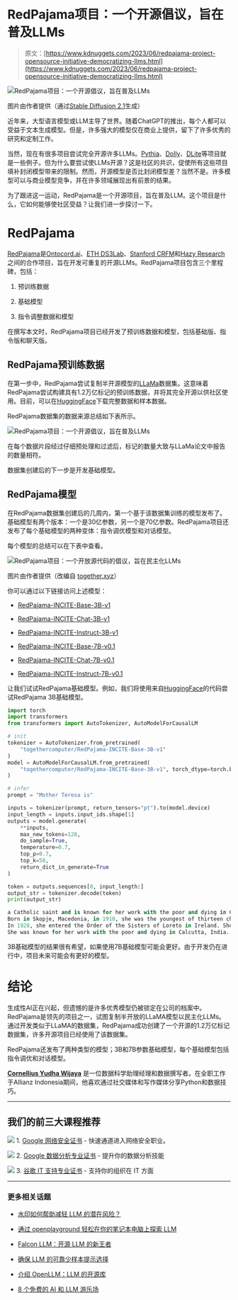 # RedPajama项目：一个开源倡议，旨在普及LLMs

> 原文：[https://www.kdnuggets.com/2023/06/redpajama-project-opensource-initiative-democratizing-llms.html](https://www.kdnuggets.com/2023/06/redpajama-project-opensource-initiative-democratizing-llms.html)

![RedPajama项目：一个开源倡议，旨在普及LLMs](../Images/5d082ed99816c02306cba227165e9598.png)

图片由作者提供（通过[Stable Diffusion 2.1](https://huggingface.co/stabilityai/stable-diffusion-2-1)生成）

近年来，大型语言模型或LLM主导了世界。随着ChatGPT的推出，每个人都可以受益于文本生成模型。但是，许多强大的模型仅在商业上提供，留下了许多优秀的研究和定制工作。

当然，现在有很多项目尝试完全开源许多LLMs。[Pythia](https://github.com/EleutherAI/pythia)、[Dolly](https://github.com/databrickslabs/dolly)、[DLite](https://huggingface.co/aisquared/dlite-v2-1_5b)等项目就是一些例子。但为什么要尝试使LLMs开源？这是社区的共识，促使所有这些项目填补封闭模型带来的限制。然而，开源模型是否比封闭模型差？当然不是。许多模型可以与商业模型竞争，并在许多领域展现出有前景的结果。

为了跟进这一运动，RedPajama是一个开源项目，旨在普及LLM。这个项目是什么，它如何能够使社区受益？让我们进一步探讨一下。

# RedPajama

[RedPajama](https://github.com/togethercomputer/RedPajama-Data)是[Ontocord.ai](https://www.ontocord.ai/)、[ETH DS3Lab](https://ds3lab.inf.ethz.ch/)、[Stanford CRFM](https://crfm.stanford.edu/)和[Hazy Research](https://hazyresearch.stanford.edu/)之间的合作项目，旨在开发可重复的开源LLMs。RedPajama项目包含三个里程碑，包括：

1.  预训练数据

1.  基础模型

1.  指令调整数据和模型

在撰写本文时，RedPajama项目已经开发了预训练数据和模型，包括基础版、指令版和聊天版。

## RedPajama预训练数据

在第一步中，RedPajama尝试复制半开源模型的[LLaMa](https://arxiv.org/abs/2302.13971)数据集。这意味着RedPajama尝试构建具有1.2万亿标记的预训练数据，并将其完全开源以供社区使用。目前，可以在[HuggingFace](https://huggingface.co/datasets/togethercomputer/RedPajama-Data-1T)下载完整数据和样本数据。

RedPajama数据集的数据来源总结如下表所示。

![RedPajama项目：一个开源倡议，旨在普及LLMs](../Images/bdb1b7145b1d25649e2386a7b59546cd.png)

在每个数据片段经过仔细预处理和过滤后，标记的数量大致与LLaMa论文中报告的数量相符。

数据集创建后的下一步是开发基础模型。

## RedPajama模型

在RedPajama数据集创建后的几周内，第一个基于该数据集训练的模型发布了。基础模型有两个版本：一个是30亿参数，另一个是70亿参数。RedPajama项目还发布了每个基础模型的两种变体：指令调优模型和对话模型。

每个模型的总结可以在下表中查看。

![RedPajama项目：一个开放源代码的倡议，旨在民主化LLMs](../Images/5f68338f56df1e5603ee24e0c53f30c4.png)

图片由作者提供（改编自 [together.xyz](https://www.together.xyz/blog/redpajama-models-v1)）

你可以通过以下链接访问上述模型：

+   [RedPajama-INCITE-Base-3B-v1](https://huggingface.co/togethercomputer/RedPajama-INCITE-Base-3B-v1)

+   [RedPajama-INCITE-Chat-3B-v1](https://huggingface.co/togethercomputer/RedPajama-INCITE-Chat-3B-v1)

+   [RedPajama-INCITE-Instruct-3B-v1](https://huggingface.co/togethercomputer/RedPajama-INCITE-Instruct-3B-v1)

+   [RedPajama-INCITE-Base-7B-v0.1](https://huggingface.co/togethercomputer/RedPajama-INCITE-Base-7B-v0.1)

+   [RedPajama-INCITE-Chat-7B-v0.1](https://huggingface.co/togethercomputer/RedPajama-INCITE-Chat-7B-v0.1)

+   [RedPajama-INCITE-Instruct-7B-v0.1](https://huggingface.co/togethercomputer/RedPajama-INCITE-Instruct-7B-v0.1)

让我们试试RedPajama基础模型。例如，我们将使用来自[HuggingFace](https://huggingface.co/togethercomputer/RedPajama-INCITE-Base-3B-v1)的代码尝试RedPajama 3B基础模型。

```py
import torch
import transformers
from transformers import AutoTokenizer, AutoModelForCausalLM

# init
tokenizer = AutoTokenizer.from_pretrained(
    "togethercomputer/RedPajama-INCITE-Base-3B-v1"
)
model = AutoModelForCausalLM.from_pretrained(
    "togethercomputer/RedPajama-INCITE-Base-3B-v1", torch_dtype=torch.bfloat16
)

# infer
prompt = "Mother Teresa is"

inputs = tokenizer(prompt, return_tensors="pt").to(model.device)
input_length = inputs.input_ids.shape[1]
outputs = model.generate(
    **inputs,
    max_new_tokens=128,
    do_sample=True,
    temperature=0.7,
    top_p=0.7,
    top_k=50,
    return_dict_in_generate=True
)

token = outputs.sequences[0, input_length:]
output_str = tokenizer.decode(token)
print(output_str)
```

```py
a Catholic saint and is known for her work with the poor and dying in Calcutta, India.
Born in Skopje, Macedonia, in 1910, she was the youngest of thirteen children. Her parents died when she was only eight years old, and she was raised by her older brother, who was a priest.
In 1928, she entered the Order of the Sisters of Loreto in Ireland. She became a teacher and then a nun, and she devoted herself to caring for the poor and sick.
She was known for her work with the poor and dying in Calcutta, India.
```

3B基础模型的结果很有希望，如果使用7B基础模型可能会更好。由于开发仍在进行中，项目未来可能会有更好的模型。

# 结论

生成性AI正在兴起，但遗憾的是许多优秀模型仍被锁定在公司的档案中。RedPajama是领先的项目之一，试图复制半开放的LLaMA模型以民主化LLMs。通过开发类似于LLaMA的数据集，RedPajama成功创建了一个开源的1.2万亿标记数据集，许多开源项目已经使用了该数据集。

RedPajama还发布了两种类型的模型；3B和7B参数基础模型，每个基础模型包括指令调优和对话模型。

**[Cornellius Yudha Wijaya](https://www.linkedin.com/in/cornellius-yudha-wijaya/)** 是一位数据科学助理经理和数据撰写者。在全职工作于Allianz Indonesia期间，他喜欢通过社交媒体和写作媒体分享Python和数据技巧。

* * *

## 我们的前三大课程推荐

![](../Images/0244c01ba9267c002ef39d4907e0b8fb.png) 1\. [Google 网络安全证书](https://www.kdnuggets.com/google-cybersecurity) - 快速通道进入网络安全职业。

![](../Images/e225c49c3c91745821c8c0368bf04711.png) 2\. [Google 数据分析专业证书](https://www.kdnuggets.com/google-data-analytics) - 提升你的数据分析技能

![](../Images/0244c01ba9267c002ef39d4907e0b8fb.png) 3\. [谷歌 IT 支持专业证书](https://www.kdnuggets.com/google-itsupport) - 支持你的组织在 IT 方面

* * *

### 更多相关话题

+   [水印如何帮助减轻 LLM 的潜在风险？](https://www.kdnuggets.com/2023/03/watermarking-help-mitigate-potential-risks-llms.html)

+   [通过 openplayground 轻松在你的笔记本电脑上探索 LLM](https://www.kdnuggets.com/2023/04/explore-llms-easily-laptop-openplayground.html)

+   [Falcon LLM：开源 LLM 的新王者](https://www.kdnuggets.com/2023/06/falcon-llm-new-king-llms.html)

+   [确保 LLM 的可靠少样本提示选择](https://www.kdnuggets.com/2023/07/ensuring-reliable-fewshot-prompt-selection-llms.html)

+   [介绍 OpenLLM：LLM 的开源库](https://www.kdnuggets.com/2023/07/introducing-openllm-open-source-library-llms.html)

+   [8 个免费的 AI 和 LLM 游乐场](https://www.kdnuggets.com/2023/05/8-free-ai-llms-playgrounds.html)
